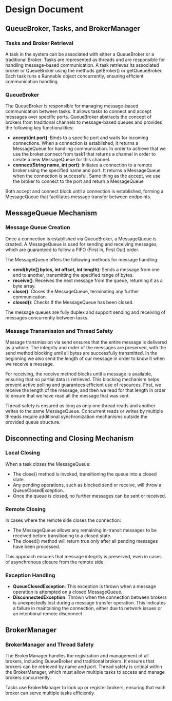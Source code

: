 # Design Document

## QueueBroker, Tasks, and BrokerManager

### Tasks and Broker Retrieval
A task in the system can be associated with either a QueueBroker or a traditional Broker. Tasks are represented as threads and are responsible for handling message-based communication. A task retrieves its associated broker or QueueBroker using the methods getBroker() or getQueueBroker. Each task runs a Runnable object concurrently, ensuring efficient communication handling.

### QueueBroker
The QueueBroker is responsible for managing message-based communication between tasks. It allows tasks to connect and accept messages over specific ports. QueueBroker abstracts the concept of brokers from traditional channels to message-based queues and provides the following key functionalities:

- **accept(int port)**: Binds to a specific port and waits for incoming connections. When a connection is established, it returns a MessageQueue for handling communication. In order to achieve that we use the broker.connect from task1 that returns a channel in order to create a new MessageQueue for this channel.
- **connect(String name, int port)**: Initiates a connection to a remote broker using the specified name and port. It returns a MessageQueue when the connection is successful. Same thing as the accept, we use the broker to connect to the port and return a MessageQueue

Both accept and connect block until a connection is established, forming a MessageQueue that facilitates message transfer between endpoints.

## MessageQueue Mechanism

### Message Queue Creation
Once a connection is established via QueueBroker, a MessageQueue is created. A MessageQueue is used for sending and receiving messages, which are guaranteed to follow a FIFO (First In, First Out) order.

The MessageQueue offers the following methods for message handling:
- **send(byte[] bytes, int offset, int length)**: Sends a message from one end to another, transmitting the specified range of bytes.
- **receive()**: Receives the next message from the queue, returning it as a byte array.
- **close()**: Closes the MessageQueue, terminating any further communication.
- **closed()**: Checks if the MessageQueue has been closed.

The message queues are fully duplex and support sending and receiving of messages concurrently between tasks.

### Message Transmission and Thread Safety
Message transmission via send ensures that the entire message is delivered as a whole. The integrity and order of the messages are preserved, with the send method blocking until all bytes are successfully transmitted. In the beginning we also send the length of our message in order to know it when we receive a message.

For receiving, the receive method blocks until a message is available, ensuring that no partial data is retrieved. This blocking mechanism helps prevent active polling and guarantees efficient use of resources.
First, we receive the length of the message, and then we read for that length in order to ensure that we have read all the message that was sent. 

Thread safety is ensured as long as only one thread reads and another writes to the same MessageQueue. Concurrent reads or writes by multiple threads require additional synchronization mechanisms outside the provided queue structure.

## Disconnecting and Closing Mechanism

### Local Closing
When a task closes the MessageQueue:
- The close() method is invoked, transitioning the queue into a closed state.
- Any pending operations, such as blocked send or receive, will throw a QueueClosedException.
- Once the queue is closed, no further messages can be sent or received.

### Remote Closing
In cases where the remote side closes the connection:
- The MessageQueue allows any remaining in-transit messages to be received before transitioning to a closed state.
- The closed() method will return true only after all pending messages have been processed.

This approach ensures that message integrity is preserved, even in cases of asynchronous closure from the remote side.

### Exception Handling

- **QueueClosedException**: This exception is thrown when a message operation is attempted on a closed MessageQueue.
- **DisconnectedException**: Thrown when the connection between brokers is unexpectedly lost during a message transfer operation. This indicates a failure in maintaining the connection, either due to network issues or an intentional remote disconnect.

## BrokerManager

### BrokerManager and Thread Safety
The BrokerManager handles the registration and management of all brokers, including QueueBroker and traditional brokers. It ensures that brokers can be retrieved by name and port. Thread safety is critical within the BrokerManager, which must allow multiple tasks to access and manage brokers concurrently.

Tasks use BrokerManager to look up or register brokers, ensuring that each broker can serve multiple tasks efficiently.
